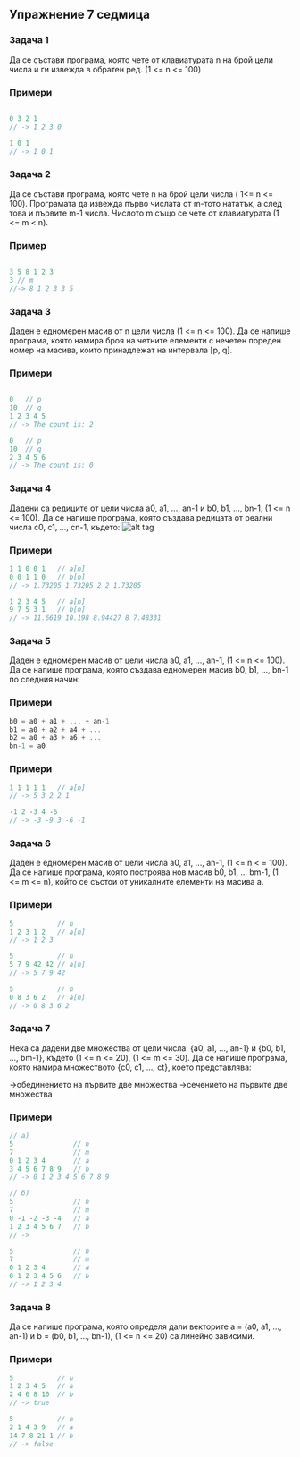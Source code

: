 ## Упражнение 7 седмица ##

### Задача 1 ###

Да се състави програма, която чете от клавиатурата n на брой цели числа и ги извежда в обратен ред. (1 <= n <= 100)

### Примери ###

```c++

0 3 2 1
// -> 1 2 3 0

1 0 1 
// -> 1 0 1

```

### Задача 2 ###

Да се състави програма, която чете n на брой цели числа ( 1<= n <= 100). Програмата да извежда първо числата от m-тото нататък, а след това и първите m-1 числа. Числото m също се чете от клавиатурата (1 <= m < n).

### Пример  
```c++

3 5 8 1 2 3 
3 // m
//-> 8 1 2 3 3 5 

```

### Задача 3 ###

Даден е едномерен масив от n цели числа (1 <= n <= 100). Да се напише програма, която намира броя на четните елементи с нечетен пореден номер на масива, които принадлежат на интервала [p, q].

### Примери ###

```c++

0   // p
10  // q
1 2 3 4 5
// -> The count is: 2

0   // p
10  // q
2 3 4 5 6
// -> The count is: 0

```

### Задача 4 ###

Дадени са редиците от цели числа a0, a1, ..., an-1 и b0, b1, ..., bn-1, (1 <= n <= 100). Да се напише програма, която създава редицата от реални числа c0, c1, ..., cn-1, където:
![alt tag](https://camo.githubusercontent.com/e15cb25b3b70c01b19ce6e10281fb946b825860f/687474703a2f2f696d6733332e696d616765736861636b2e75732f696d6733332f383638372f6675646e2e706e67)

### Примери 

```c++
1 1 0 0 1   // a[n]
0 0 1 1 0   // b[n]
// -> 1.73205 1.73205 2 2 1.73205

1 2 3 4 5   // a[n]
9 7 5 3 1   // b[n]
// -> 11.6619 10.198 8.94427 8 7.48331
```

### Задача 5 ###

Даден е едномерен масив от цели числа a0, a1, ..., an-1, (1 <= n <= 100). Да се напише програма, която създава едномерен масив b0, b1, ..., bn-1 по следния начин:

### Примери 
```c++
b0 = a0 + a1 + ... + an-1
b1 = a0 + a2 + a4 + ...
b2 = a0 + a3 + a6 + ...
bn-1 = a0
```

### Примери ### 

```c++
1 1 1 1 1   // a[n]
// -> 5 3 2 2 1

-1 2 -3 4 -5
// -> -3 -9 3 -6 -1
```

### Задача 6 ###

Даден е едномерен масив от цели числа a0, a1, ..., an-1, (1 <= n < = 100). Да се напише програма, която построява нов масив b0, b1, ... bm-1, (1 <= m <= n), който се състои от уникалните елементи на масива a.

### Примери 

```c++
5           // n
1 2 3 1 2   // a[n]
// -> 1 2 3

5           // n
5 7 9 42 42 // a[n]
// -> 5 7 9 42

5           // n
0 8 3 6 2   // a[n]
// -> 0 8 3 6 2
```

### Задача 7 ###

Нека са дадени две множества от цели числа: {a0, a1, ..., an-1} и {b0, b1, ..., bm-1}, където (1 <= n <= 20), (1 <= m <= 30). Да се напише програма, която намира множеството {c0, c1, ..., ct}, което представлява:

->обединението на първите две множества
->сечението на първите две множества

### Примери  

```c++
// a)
5               // n
7               // m
0 1 2 3 4       // a
3 4 5 6 7 8 9   // b
// -> 0 1 2 3 4 5 6 7 8 9

// б)
5               // n
7               // m
0 -1 -2 -3 -4   // a
1 2 3 4 5 6 7   // b
// ->

5               // n
7               // m
0 1 2 3 4       // a
0 1 2 3 4 5 6   // b
// -> 1 2 3 4
```

### Задача 8 ###

Да се напише програма, която определя дали векторите a = (a0, a1, ..., an-1) и b = (b0, b1, ..., bn-1), (1 <= n <= 20) са линейно зависими.

### Примери

```c++
5           // n
1 2 3 4 5   // a
2 4 6 8 10  // b
// -> true

5           // n
2 1 4 3 9   // a
14 7 8 21 1 // b
// -> false
```
